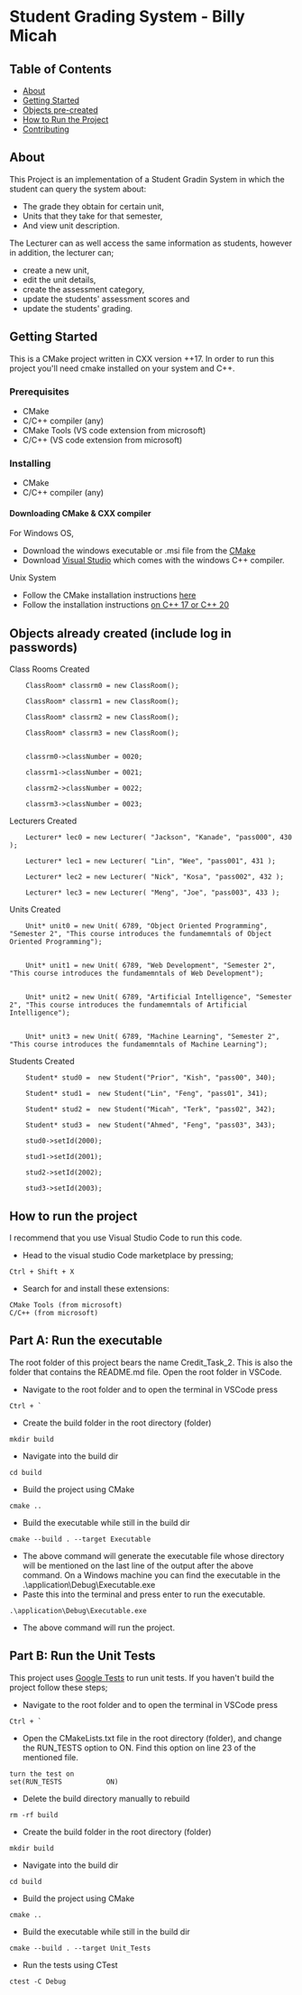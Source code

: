 # Student Grading System - Billy Micah 

## Table of Contents

- [About](#about)
- [Getting Started](#getting_started)
- [Objects pre-created](#starter_objects)
- [How to Run the Project](#usage)
- [Contributing](../CONTRIBUTING.md)

## About <a name = "about"></a>

This Project is an implementation of a Student Gradin System in which the student can query the system about: <br/>
* The grade they obtain for certain unit,
* Units that they take for that semester,
* And view unit description. <br/>

The Lecturer can as well access the same information as students, however in addition, the lecturer can;

* create a new unit,
* edit the unit details, 
* create the assessment category, 
* update the students' assessment scores and 
* update the students' grading.

## Getting Started <a name = "getting_started"></a>

This is a CMake project written in CXX version ++17. In order to run this project you'll need cmake installed on your system and C++.

### Prerequisites

- CMake
- C/C++ compiler    (any)
- CMake Tools       (VS code extension from microsoft)
- C/C++             (VS code extension from microsoft)

### Installing

- CMake
- C/C++ compiler (any)

#### Downloading CMake & CXX compiler

For Windows OS, 
- Download the windows executable or .msi file from the <a href="https://cmake.org/install/">CMake</a>
- Download <a href="https://visualstudio.microsoft.com/vs/community/">Visual Studio</a> which comes with the windows C++ compiler.


Unix System
- Follow the CMake installation instructions <a href="https://cmake.org/install/">here</a>
- Follow the installation instructions <a href="https://gasparri.org/2020/07/30/installing-c17-and-c20-on-ubuntu-and-amazon-linux/">on C++ 17 or C++ 20</a>


## Objects already created (include log in passwords) <a name = "starter_objects"></a>

Class Rooms Created
```
    ClassRoom* classrm0 = new ClassRoom();
    
    ClassRoom* classrm1 = new ClassRoom();
    
    ClassRoom* classrm2 = new ClassRoom();
    
    ClassRoom* classrm3 = new ClassRoom();


    classrm0->classNumber = 0020;
    
    classrm1->classNumber = 0021;
    
    classrm2->classNumber = 0022;
    
    classrm3->classNumber = 0023;
```


Lecturers Created
```
    Lecturer* lec0 = new Lecturer( "Jackson", "Kanade", "pass000", 430 );
    
    Lecturer* lec1 = new Lecturer( "Lin", "Wee", "pass001", 431 );
    
    Lecturer* lec2 = new Lecturer( "Nick", "Kosa", "pass002", 432 );
    
    Lecturer* lec3 = new Lecturer( "Meng", "Joe", "pass003", 433 );
```


Units Created
```
    Unit* unit0 = new Unit( 6789, "Object Oriented Programming", "Semester 2", "This course introduces the fundamemntals of Object Oriented Programming");
    
    
    Unit* unit1 = new Unit( 6789, "Web Development", "Semester 2", "This course introduces the fundamemntals of Web Development");
    
    
    Unit* unit2 = new Unit( 6789, "Artificial Intelligence", "Semester 2", "This course introduces the fundamemntals of Artificial Intelligence");
    
    
    Unit* unit3 = new Unit( 6789, "Machine Learning", "Semester 2", "This course introduces the fundamemntals of Machine Learning");
```


Students Created
```
    Student* stud0 =  new Student("Prior", "Kish", "pass00", 340);
    
    Student* stud1 =  new Student("Lin", "Feng", "pass01", 341);
    
    Student* stud2 =  new Student("Micah", "Terk", "pass02", 342);
    
    Student* stud3 =  new Student("Ahmed", "Feng", "pass03", 343);

    stud0->setId(2000);

    stud1->setId(2001);

    stud2->setId(2002);
    
    stud3->setId(2003);

```




## How to run the project <a name = "usage"></a>

I recommend that you use Visual Studio Code to run this code.
- Head to the visual studio Code marketplace by pressing;
```
Ctrl + Shift + X
```
- Search for and install these extensions:
```
CMake Tools (from microsoft)
C/C++ (from microsoft)
```

## Part A: Run the executable
The root folder of this project bears the name Credit_Task_2. This is also the folder that contains the README.md file. Open the root folder in VSCode.

* Navigate to the root folder and to open the terminal in VSCode press
```
Ctrl + `
```

* Create the build folder in the root directory (folder)
```
mkdir build
```

* Navigate into the build dir
```
cd build
```

* Build the project using CMake
```
cmake ..
```
* Build the executable while still in the build dir
```
cmake --build . --target Executable
```

- The above command will generate the executable file whose directory will be mentioned on the last line of the output after the above command. On a Windows machine you can find the executable in the .\application\Debug\Executable.exe
- Paste this into the terminal and press enter to run the executable.
```
.\application\Debug\Executable.exe
```

- The above command will run the project.

## Part B: Run the Unit Tests
This project uses <a href="https://google.github.io/googletest/">Google Tests</a> to run unit tests. If you haven't build the project follow these steps;

* Navigate to the root folder and to open the terminal in VSCode press
```
Ctrl + `
```

* Open the CMakeLists.txt file in the root directory (folder), and change the RUN_TESTS option to ON. Find this option on line 23 of the mentioned file.
```
turn the test on
set(RUN_TESTS           ON)
```

* Delete the build directory manually to rebuild
```
rm -rf build
```

* Create the build folder in the root directory (folder)
```
mkdir build
```

* Navigate into the build dir
```
cd build
```

* Build the project using CMake
```
cmake ..
```
* Build the executable while still in the build dir
```
cmake --build . --target Unit_Tests
```
* Run the tests using CTest
```
ctest -C Debug
```
